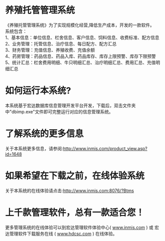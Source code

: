 # 养殖托管管理系统

《养殖托管管理系统》为了实现规模化经营,降低生产成本，开发的一款软件。   
系统包含：  
 1、基本信息：单位信息、栏舍信息、客户信息、饲料信息、收费标准、配方信息  
  2、业务管理：托管信息、治疗信息、每日配方、配方汇总   
  3、财务管理：充值信息、养殖收费、充值余额  
   4、药房管理：药品信息、药品入库、药品库存、库存上限预警、库存下限预警  
    5、统计汇总：栏舍费用明细、牛只明细汇总、治疗明细汇总、费用汇总、充值明细汇总  
     
# 如何运行本系统?

本系统基于宏达数据库信息管理开发平台开发，下载后，双击文件夹中"dbimp.exe"文件即可完整运行对应的信息管理系统。

# 了解系统的更多信息

关于本系统更多信息，请参阅:http://www.inmis.com/product_view.asp?id=1648

# 如果希望在下载之前，在线体验系统

关于本系统的在线体验请点击:http://www.inmis.com:8076/?Btms

# 上千款管理软件，总有一款适合您！

更多管理系统的在线体验可以到宏达管理软件体验中心( www.inmis.com ) 或 宏达管理软件下载服务在线 ( www.hdcsc.com ) 在线体验。

